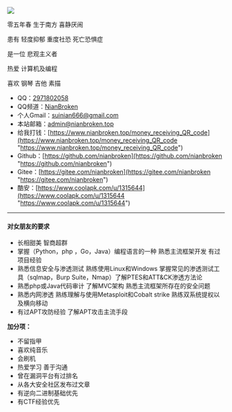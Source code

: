 ![](https://github-readme-stats.vercel.app/api?username=NianBroken)

零五年春 生于南方 喜静厌闹

患有 轻度抑郁 重度社恐 死亡恐惧症

是一位 悲观主义者

热爱 计算机及编程

喜欢 钢琴 吉他 素描

- QQ：[2971802058](http://wpa.qq.com/msgrd?v=3&uin=2971802058&site=qq&menu=yes "2971802058")
- QQ频道：[NianBroken](https://qun.qq.com/qqweb/qunpro/share?_wv=3&_wwv=128&inviteCode=lMckI&from=246610&biz=ka "NianBroken")
- 个人Gmail：[suinian666@gmail.com](mailto:suinian666@gmail.com "suinian666@gmail.com")
- 本站邮箱：[admin@nianbroken.top](mailto:admin@nianbroken.top "admin@nianbroken.top")
- 给我打钱：[https://www.nianbroken.top/money_receiving_QR_code](https://www.nianbroken.top/money_receiving_QR_code "https://www.nianbroken.top/money_receiving_QR_code")
- Github：[https://github.com/nianbroken](https://github.com/nianbroken "https://github.com/nianbroken")
- Gitee：[https://gitee.com/nianbroken](https://gitee.com/nianbroken "https://gitee.com/nianbroken")
- 酷安：[https://www.coolapk.com/u/1315644](https://www.coolapk.com/u/1315644 "https://www.coolapk.com/u/1315644")

------------

#### 对女朋友的要求

- 长相甜美 智商超群
- 掌握（Python，php ，Go，Java）编程语言的一种 熟悉主流框架开发 有过项目经验
- 熟悉信息安全与渗透测试 熟练使用Linux和Windows 掌握常见的渗透测试工具（sqlmap，Burp Suite，Nmap）了解PTES和ATT&CK渗透方法论
- 熟悉php或Java代码审计 了解MVC架构 熟悉主流框架所存在的安全问题
- 熟悉内网渗透 熟练理解与使用Metasploit和Cobalt strike 熟练双系统提权以及横向移动
- 有过APT攻防经验 了解APT攻击主流手段

**加分项：**

- 不留指甲
- 喜欢纯音乐
- 会刷机
- 热爱学习 善于沟通
- 曾在漏洞平台有过排名
- 从各大安全社区发布过文章
- 有逆向二进制基础优先
- 有CTF经验优先

